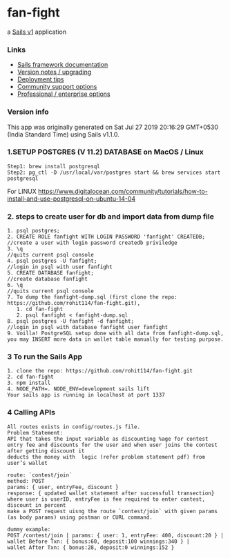 # fan-fight

a [Sails v1](https://sailsjs.com) application


### Links

+ [Sails framework documentation](https://sailsjs.com/get-started)
+ [Version notes / upgrading](https://sailsjs.com/documentation/upgrading)
+ [Deployment tips](https://sailsjs.com/documentation/concepts/deployment)
+ [Community support options](https://sailsjs.com/support)
+ [Professional / enterprise options](https://sailsjs.com/enterprise)


### Version info

This app was originally generated on Sat Jul 27 2019 20:16:29 GMT+0530 (India Standard Time) using Sails v1.1.0.

<!-- Internally, Sails used [`sails-generate@1.16.4`](https://github.com/balderdashy/sails-generate/tree/v1.16.4/lib/core-generators/new). -->



<!--
Note:  Generators are usually run using the globally-installed `sails` CLI (command-line interface).  This CLI version is _environment-specific_ rather than app-specific, thus over time, as a project's dependencies are upgraded or the project is worked on by different developers on different computers using different versions of Node.js, the Sails dependency in its package.json file may differ from the globally-installed Sails CLI release it was originally generated with.  (Be sure to always check out the relevant [upgrading guides](https://sailsjs.com/upgrading) before upgrading the version of Sails used by your app.  If you're stuck, [get help here](https://sailsjs.com/support).)
-->
### 1.SETUP POSTGRES (V 11.2) DATABASE on MacOS / Linux

    Step1: brew install postgresql
    Step2: pg_ctl -D /usr/local/var/postgres start && brew services start postgresql

For LINUX https://www.digitalocean.com/community/tutorials/how-to-install-and-use-postgresql-on-ubuntu-14-04 

### 2. steps to create user for db and import data from dump file
    1. psql postgres;
    2. CREATE ROLE fanfight WITH LOGIN PASSWORD 'fanfight' CREATEDB;  //create a user with login password createdb priviledge
    3. \q                                                             //quits current psql console
    4. psql postgres -U fanfight;                                     //login in psql with user fanfight
    5. CREATE DATABASE fanfight;                                      //create database fanfight
    6. \q                                                             //quits current psql console
    7. To dump the fanfight-dump.sql (first clone the repo: https://github.com/rohit114/fan-fight.git),
       1. cd fan-fight
       2. psql fanfight < fanfight-dump.sql
    8. psql postgres -U fanfight -d fanfight;                         //login in psql with database fanfight user fanfight
    9. Voilla! PostgreSQL setup done with all data from fanfight-dump.sql, you may INSERT more data in wallet table manually for testing purpose.

### 3 To run the Sails App
    1. clone the repo: https://github.com/rohit114/fan-fight.git
    2. cd fan-fight
    3. npm install
    4. NODE_PATH=. NODE_ENV=development sails lift
    Your sails app is running in localhost at port 1337

### 4 Calling APIs
    All routes exists in config/routes.js file.
    Problem Statement:
    API that takes the input variable as discounting %age for contest
    entry fee and discounts for the user and when user joins the contest after getting discount it
    deducts the money with  logic (refer problem statement pdf) from user’s wallet

    route: `contest/join`
    method: POST
    params: { user, entryFee, discount }
    response: { updated wallet statement after successfull transection}
    where user is userID, entryFee is fee required to enter contest, discount in percent
    make a POST request uisng the route `contest/join` with given params (as body params) using postman or CURL command.

    dummy example:
    POST /contest/join | params: { user: 1, entryFee: 400, discount:20 } | wallet Before Txn: { bonus:60, deposit:100 winnings:340 } |
    wallet After Txn: { bonus:28, deposit:0 winnings:152 }



